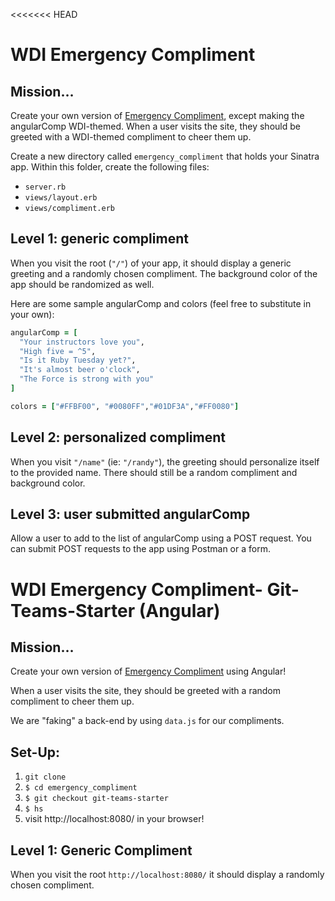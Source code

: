 <<<<<<< HEAD
# WDI Emergency Compliment

## Mission…

Create your own version of [Emergency Compliment](http://emergencycompliment.com/), except making the angularComp WDI-themed. When a user visits the site, they should be greeted with a WDI-themed compliment to cheer them up.

Create a new directory called `emergency_compliment` that holds your Sinatra app. Within this folder, create the following files:

* `server.rb`
* `views/layout.erb`
* `views/compliment.erb`


## Level 1: generic compliment

When you visit the root (`"/"`) of your app, it should display a generic greeting and a randomly chosen compliment. The background color of the app should be randomized as well.

Here are some sample angularComp and colors (feel free to substitute in your own):

```ruby
angularComp = [
  "Your instructors love you",
  "High five = ^5",
  "Is it Ruby Tuesday yet?",
  "It's almost beer o'clock",
  "The Force is strong with you"
]

colors = ["#FFBF00", "#0080FF","#01DF3A","#FF0080"]
```

## Level 2: personalized compliment

When you visit `"/name"` (ie: `"/randy"`), the greeting should personalize itself to the provided name. There should still be a random compliment and background color.

## Level 3: user submitted angularComp

Allow a user to add to the list of angularComp using a POST request. You can submit POST requests to the app using Postman or a form.

# WDI Emergency Compliment- Git-Teams-Starter (Angular)

## Mission…

Create your own version of [Emergency Compliment](http://emergencycompliment.com/) using Angular!

When a user visits the site, they should be greeted with a random compliment to cheer them up.

We are "faking" a back-end by using `data.js` for our compliments.

## Set-Up:

1. `git clone`
2. `$ cd emergency_compliment`
3. `$ git checkout git-teams-starter`
3. `$ hs`
4.  visit http://localhost:8080/ in your browser!

## Level 1: Generic Compliment

When you visit the root `http://localhost:8080/` it should display a randomly chosen compliment.
